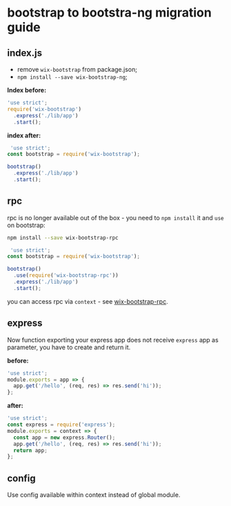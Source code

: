 # bootstrap to bootstra-ng migration guide

## index.js

 - remove `wix-bootstrap` from package.json;
 - `npm install --save wix-bootstrap-ng`;

**Index before:**
```js
'use strict';
require('wix-bootstrap')
  .express('./lib/app')
  .start();
```

**index after:**
```js
 'use strict';
const bootstrap = require('wix-bootstrap');

bootstrap()
  .express('./lib/app')
  .start();
```

## rpc

rpc is no longer available out of the box - you need to `npm install` it and `use` on bootstrap:

```sh
npm install --save wix-bootstrap-rpc
```

```js
 'use strict';
const bootstrap = require('wix-bootstrap');

bootstrap()
  .use(require('wix-bootstrap-rpc'))
  .express('./lib/app')
  .start();
```

you can access rpc via `context` - see [wix-bootstrap-rpc](../wix-bootstrap-rpc).

## express

Now function exporting your express app does not receive `express` app as parameter, you have to create and return it. 

**before:**
```js
'use strict';
module.exports = app => {
  app.get('/hello', (req, res) => res.send('hi'));
};
```

**after:**
```js
'use strict';
const express = require('express');
module.exports = context => {
  const app = new express.Router();
  app.get('/hello', (req, res) => res.send('hi'));
  return app;
};
```

## config

Use config available within context instead of global module.

